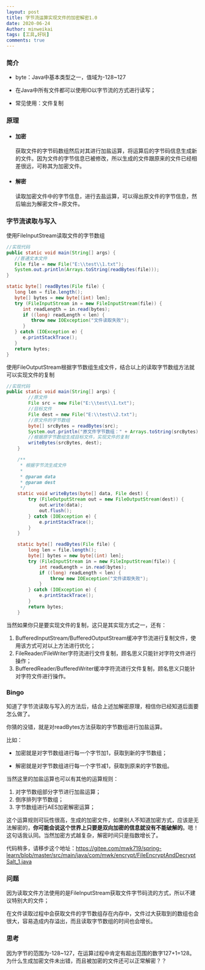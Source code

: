 ```yaml
---
layout: post
title: 字节流运算实现文件的加密解密1.0
date: 2020-06-24
Author: minweikai
tags: [工具,好玩]
comments: true
---
```


### 简介

- byte：Java中基本类型之一，值域为-128~127

- 在Java中所有文件都可以使用IO以字节流的方式进行读写；

- 常见使用：文件复制

### 原理

- #### 加密

  获取文件的字节码数组然后对其进行加盐运算，将运算后的字节码信息生成新的文件。因为文件的字节信息已被修改，所以生成的文件跟原来的文件已经相差很远，可称其为加密文件。

- #### 解密

  读取加密文件中的字节信息，进行去盐运算，可以得出原文件的字节信息，然后输出为解密文件=原文件。

### 字节流读取与写入

使用FileInputStream读取文件的字节数组

```java
//实现代码
public static void main(String[] args) {
   //普通文本文件
   File file = new File("E:\\test\\1.txt");
   System.out.println(Arrays.toString(readBytes(file)));
}

static byte[] readBytes(File file) {
   long len = file.length();
   byte[] bytes = new byte[(int) len];
   try (FileInputStream in = new FileInputStream(file)) {
      int readLength = in.read(bytes);
      if ((long) readLength < len) {
         throw new IOException("文件读取失败");
      }
   } catch (IOException e) {
      e.printStackTrace();
   }
   return bytes;
}
```

使用FileOutputStream根据字节数组生成文件，结合以上的读取字节数组方法就可以实现文件的复制

```java
//实现代码
public static void main(String[] args) {
		//原文件
		File src = new File("E:\\test\\1.txt");
		//目标文件
		File dest = new File("E:\\test\\2.txt");
		//原文件的字节数组
		byte[] srcBytes = readBytes(src);
		System.out.println("原文件字节数组：" + Arrays.toString(srcBytes));
		//根据原字节数组生成目标文件，实现文件的复制
		writeBytes(srcBytes, dest);
	}

	/**
	 * 根据字节流生成文件
	 *
	 * @param data
	 * @param dest
	 */
	static void writeBytes(byte[] data, File dest) {
		try (FileOutputStream out = new FileOutputStream(dest)) {
			out.write(data);
			out.flush();
		} catch (IOException e) {
			e.printStackTrace();
		}
	}

	static byte[] readBytes(File file) {
		long len = file.length();
		byte[] bytes = new byte[(int) len];
		try (FileInputStream in = new FileInputStream(file)) {
			int readLength = in.read(bytes);
			if ((long) readLength < len) {
				throw new IOException("文件读取失败");
			}
		} catch (IOException e) {
			e.printStackTrace();
		}
		return bytes;
	}
```

当然如果你只是要实现文件的复制，这只是其实现方式之一，还有：

1. BufferedInputStream/BufferedOutputStream缓冲字节流进行复制文件，使用该方式可对以上方法进行优化；
2. FileReader/FileWriter字符流进行文件复制，顾名思义只能针对字符文件进行操作；
3. BufferedReader/BufferedWriter缓冲字符流进行文件复制，顾名思义只能针对字符文件进行操作。

### Bingo

知道了字节流读取与写入的方法后，结合上述加解密原理，相信你已经知道后面要怎么做了。

你猜的没错，就是对readBytes方法获取的字节数组进行加盐运算。

比如：

- 加密就是对字节数组进行每一个字节加1，获取到新的字节数组；

- 解密就是对字节数组进行每一个字节减1，获取到原来的字节数组。

当然这里的加盐运算也可以有其他的运算规则：

1. 对字节数组部分字节进行加盐运算；
2. 倒序排列字节数组；
3. 字节数组进行AES加密解密运算；

这个运算规则可玩性很高，生成的加密文件，如果别人不知道加密方式，应该是无法解密的，**你可能会说这个世界上只要是双向加密的信息就没有不能破解的**。嗯！这句话我认同。当然加密方式越复杂，解密时间只是指数增长了。

代码稍多，请移步这个地址：https://gitee.com/mwk719/spring-learn/blob/master/src/main/java/com/mwk/encrypt/FileEncryptAndDecryptSalt_1.java

### 问题

因为读取文件方法使用的是FileInputStream获取文件字节码流的方式，所以不建议特别大的文件；

在文件读取过程中会获取文件的字节数组存在内存中，文件过大获取到的数组也会很大，容易造成内存溢出，而且读取字节数组的时间也会增长。

### 思考

因为字节的范围为-128~127，在运算过程中肯定有超出范围的数字127+1=128。为什么生成加密文件未出错，而且被加密的文件还可以正常解密？？